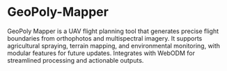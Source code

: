 # GeoPoly-Mapper
GeoPoly Mapper is a UAV flight planning tool that generates precise flight boundaries from orthophotos and multispectral imagery. It supports agricultural spraying, terrain mapping, and environmental monitoring, with modular features for future updates. Integrates with WebODM for streamlined processing and actionable outputs.
